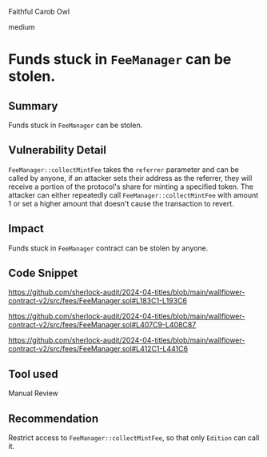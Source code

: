 Faithful Carob Owl

medium

# Funds stuck in `FeeManager` can be stolen.

## Summary

Funds stuck in `FeeManager` can be stolen.

## Vulnerability Detail

`FeeManager::collectMintFee` takes the `referrer` parameter and can be called by anyone, if an attacker sets their address as the referrer, they will receive a portion of the protocol's share for minting a specified token. The attacker can either repeatedly call `FeeManager::collectMintFee` with amount 1 or set a higher amount that doesn't cause the transaction to revert.

## Impact

Funds stuck in `FeeManager` contract can be stolen by anyone.

## Code Snippet

https://github.com/sherlock-audit/2024-04-titles/blob/main/wallflower-contract-v2/src/fees/FeeManager.sol#L183C1-L193C6

https://github.com/sherlock-audit/2024-04-titles/blob/main/wallflower-contract-v2/src/fees/FeeManager.sol#L407C9-L408C87

https://github.com/sherlock-audit/2024-04-titles/blob/main/wallflower-contract-v2/src/fees/FeeManager.sol#L412C1-L441C6

## Tool used

Manual Review

## Recommendation

Restrict access to `FeeManager::collectMintFee`, so that only `Edition` can call it.
